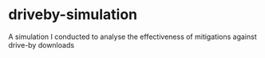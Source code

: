 # driveby-simulation
A simulation I conducted to analyse the effectiveness of mitigations against drive-by downloads
